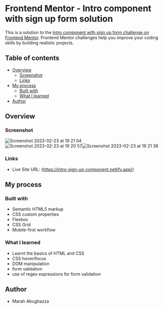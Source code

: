 # Frontend Mentor - Intro component with sign up form solution

This is a solution to the [Intro component with sign up form challenge on Frontend Mentor](https://www.frontendmentor.io/challenges/intro-component-with-signup-form-5cf91bd49edda32581d28fd1). Frontend Mentor challenges help you improve your coding skills by building realistic projects. 

## Table of contents

- [Overview](#overview)
  - [Screenshot](#screenshot)
  - [Links](#links)
- [My process](#my-process)
  - [Built with](#built-with)
  - [What I learned](#what-i-learned)
- [Author](#author)



## Overview

### Screenshot

![Screenshot 2023-02-23 at 19 21 04](https://user-images.githubusercontent.com/93393032/221009168-9b638230-b620-4e77-84db-986c87e4d955.png)![Screenshot 2023-02-23 at 19 20 57](https://user-images.githubusercontent.com/93393032/221009230-88afb4ac-b1f1-43a9-8368-45a2a7bd0fe5.png)![Screenshot 2023-02-23 at 19 21 36](https://user-images.githubusercontent.com/93393032/221009252-b3330145-044d-435c-b26d-60738f324c68.png)




### Links

- Live Site URL: (https://intro-sign-up-component.netlify.app/)

## My process

### Built with

- Semantic HTML5 markup
- CSS custom properties
- Flexbox
- CSS Grid
- Mobile-first workflow

### What I learned

- Learnt the basics of HTML and CSS
- CSS hover/focus
- DOM manipulation
- form validation
- use of regex expressions for form validation

## Author

- Marah Abughazza
